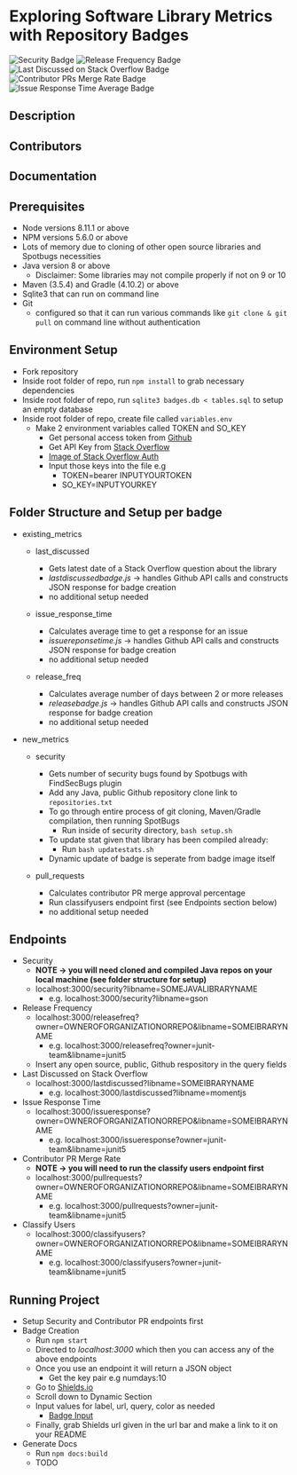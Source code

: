# Exploring Software Library Metrics with Repository Badges 
![Security Badge](https://img.shields.io/badge/dynamic/json.svg?label=FindSecurityBugs&url=http%3A%2F%2Ff213e4f1.ngrok.io%2Fsecurity%3Flibname%3Dgson&query=numbugs&colorB=orange)
![Release Frequency Badge](https://img.shields.io/badge/dynamic/json.svg?label=Release%20Frequency&url=http%3A%2F%2Ff213e4f1.ngrok.io%2Freleasefreq%3Flibname%3Dgson%26owner%3Dgoogle&query=numdays&colorB=blue)
![Last Discussed on Stack Overflow Badge](https://img.shields.io/badge/dynamic/json.svg?label=Last%20Discussed%20on%20Stack%20Overflow&url=http%3A%2F%2Ff213e4f1.ngrok.io%2Flastdiscussed%3Flibname%3Dgson&query=lastdate&colorB=9400D3)
![Contributor PRs Merge Rate Badge](https://img.shields.io/badge/dynamic/json.svg?label=Contributor%20PR%20Merge%20Rate&url=http%3A%2F%2Ff213e4f1.ngrok.io%2Fpullrequests%3Fowner%3Daxios%26libname%3Daxios&query=percentage&colorB=green)
![Issue Response Time Average Badge](https://img.shields.io/badge/dynamic/json.svg?label=Issue%20Response%20Time%20Average&url=http%3A%2F%2Ff213e4f1.ngrok.io%2Fissueresponse%3Fowner%3Daxios%26libname%3Daxios&query=responsetime&colorB=29C8A9)

## Description


## Contributors


## Documentation


## Prerequisites
* Node versions 8.11.1 or above
* NPM versions 5.6.0 or above
* Lots of memory due to cloning of other open source libraries and Spotbugs necessities 
* Java version 8 or above
	* Disclaimer: Some libraries may not compile properly if not on 9 or 10
* Maven (3.5.4) and Gradle (4.10.2) or above
* Sqlite3 that can run on command line
* Git 
	* configured so that it can run various commands like `git clone & git pull` on command line without authentication

## Environment Setup
* Fork repository
* Inside root folder of repo, run `npm install` to grab necessary dependencies
* Inside root folder of repo, run `sqlite3 badges.db < tables.sql` to setup an empty database 
* Inside root folder of repo, create file called `variables.env`
	* Make 2 environment variables called TOKEN and SO_KEY
		* Get personal access token from [Github](https://github.com/settings/tokens)
		* Get API Key from [Stack Overflow](https://stackapps.com/apps/oauth/register)
		* [Image of Stack Overflow Auth](pictures/stackoverflowkey.png)
		* Input those keys into the file e.g
			* TOKEN=bearer INPUTYOURTOKEN
			* SO_KEY=INPUTYOURKEY

## Folder Structure and Setup per badge
* existing_metrics
	* last_discussed
		* Gets latest date of a Stack Overflow question about the library
		* *lastdiscussedbadge.js* -> handles Github API calls and constructs JSON response for badge creation
		* no additional setup needed

	* issue_response_time
		* Calculates average time to get a response for an issue
		* *issuereponsetime.js* -> handles Github API calls and constructs JSON response for badge creation
		* no additional setup needed

	* release_freq
		* Calculates average number of days between 2 or more releases
		* *releasebadge.js* -> handles Github API calls and constructs JSON response for badge creation
		* no additional setup needed

* new_metrics
	* security
		* Gets number of security bugs found by Spotbugs with FindSecBugs plugin
		* Add any Java, public Github repository clone link to `repositories.txt`
		* To go through entire process of git cloning, Maven/Gradle compilation, then running SpotBugs
			* Run inside of security directory, `bash setup.sh`
		* To update stat given that library has been compiled already:
			* Run `bash updatestats.sh`
		* Dynamic update of badge is seperate from badge image itself

	* pull_requests
		* Calculates contributor PR merge approval percentage
		* Run classifyusers endpoint first (see Endpoints section below)
		* no additional setup needed

## Endpoints
* Security
	* **NOTE -> you will need cloned and compiled Java repos on your local machine (see folder structure for setup)**
	* localhost:3000/security?libname=SOMEJAVALIBRARYNAME
		* e.g. localhost:3000/security?libname=gson
* Release Frequency
	* localhost:3000/releasefreq?owner=OWNEROFORGANIZATIONORREPO&libname=SOMEIBRARYNAME
		* e.g. localhost:3000/releasefreq?owner=junit-team&libname=junit5
	* Insert any open source, public, Github respository in the query fields
* Last Discussed on Stack Overflow
	* localhost:3000/lastdiscussed?libname=SOMEIBRARYNAME
		* e.g. localhost:3000/lastdiscussed?libname=momentjs
* Issue Response Time
	* localhost:3000/issueresponse?owner=OWNEROFORGANIZATIONORREPO&libname=SOMEIBRARYNAME
		* e.g. localhost:3000/issueresponse?owner=junit-team&libname=junit5
* Contributor PR Merge Rate
	* **NOTE -> you will need to run the classify users endpoint first**
	* localhost:3000/pullrequests?owner=OWNEROFORGANIZATIONORREPO&libname=SOMEIBRARYNAME
		* e.g. localhost:3000/pullrequests?owner=junit-team&libname=junit5
* Classify Users
	* localhost:3000/classifyusers?owner=OWNEROFORGANIZATIONORREPO&libname=SOMEIBRARYNAME
		* e.g. localhost:3000/classifyusers?owner=junit-team&libname=junit5

## Running Project
* Setup Security and Contributor PR endpoints first
* Badge Creation
	* Run `npm start`
	* Directed to *localhost:3000* which then you can access any of the above endpoints
	* Once you use an endpoint it will return a JSON object
		* Get the key pair e.g numdays:10
	* Go to [Shields.io](https://shields.io/#/)
	* Scroll down to Dynamic Section
	* Input values for label, url, query, color as needed 
		* [Badge Input](pictures/shieldsioinput.png)
	* Finally, grab Shields url given in the url bar and make a link to it on your README
* Generate Docs
	* Run `npm docs:build`
	* TODO
		
